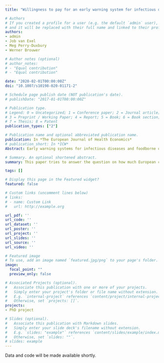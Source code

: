 ```yaml
---
title: "Willingness to pay for an early warning system for infectious diseases"

# Authors
# If you created a profile for a user (e.g. the default `admin` user), write the username (folder name) here 
# and it will be replaced with their full name and linked to their profile.
authors:
- admin
- Job van Exel
- Meg Perry-Duxbury
- Werner Brouwer

# Author notes (optional)
# author_notes:
# - "Equal contribution"
# - "Equal contribution"

date: "2020-02-01T00:00:00Z"
doi: "10.1007/s10198-020-01171-2"

# Schedule page publish date (NOT publication's date).
# publishDate: "2017-01-01T00:00:00Z"

# Publication type.
# Legend: 0 = Uncategorized; 1 = Conference paper; 2 = Journal article;
# 3 = Preprint / Working Paper; 4 = Report; 5 = Book; 6 = Book section;
# 7 = Thesis; 8 = Patent
publication_types: ["2"]

# Publication name and optional abbreviated publication name.
publication: In *The European Journal of Health Economics*
# publication_short: In *ICW*
Abstract: Early warning systems for infectious diseases and foodborne outbreaks are designed with the aim of increasing the health safety of citizens. As a first step to determine whether investing in such a system offers value for money, this study used contingent valuation to estimate people’s willingness to pay for such an early warning system in six European countries. The contingent valuation experiment was conducted through online questionnaires administered in February to March 2018 to cross-sectional, representative samples in the UK, Denmark, Germany, Hungary, Italy, and The Netherlands, yielding a total sample size of 3140. Mean willingness to pay for an early warning system was €21.80 (median €10.00) per household per month. Pooled regression results indicate that willingness to pay increased with household income and risk aversion, while they decreased with age. Overall, our results indicate that approximately 80–90% of people would be willing to pay for an increase in health safety in the form of an early warning system for infectious diseases and food-borne outbreaks. However, our results have to be interpreted in light of the usual drawbacks of willingness to pay experiments.

# Summary. An optional shortened abstract.
summary: This paper tries to answer the question on how much European citizens would be willing to pay for an early warning system for infectious diseases. It was part of the [COMPARE project](https://www.compare-europe.eu/about) and unfortunately is now way more topcial then anticipated when the study was conducted.

tags: []

# Display this page in the Featured widget?
featured: false

# Custom links (uncomment lines below)
# links:
# - name: Custom Link
#   url: http://example.org

url_pdf: ''
url_code: ''
url_dataset: ''
url_poster: ''
url_project: ''
url_slides: ''
url_source: ''
url_video: ''

# Featured image
# To use, add an image named `featured.jpg/png` to your page's folder. 
image:
  focal_point: ""
  preview_only: false

# Associated Projects (optional).
#   Associate this publication with one or more of your projects.
#   Simply enter your project's folder or file name without extension.
#   E.g. `internal-project` references `content/project/internal-project/index.md`.
#   Otherwise, set `projects: []`.
projects:
- PhD project

# Slides (optional).
#   Associate this publication with Markdown slides.
#   Simply enter your slide deck's filename without extension.
#   E.g. `slides: "example"` references `content/slides/example/index.md`.
#   Otherwise, set `slides: ""`.
# slides: example
---
```


Data and code will be made available shortly.
